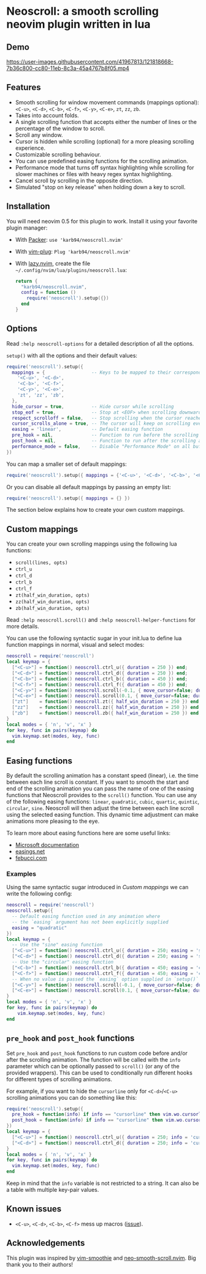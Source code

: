 # Neoscroll: a smooth scrolling neovim plugin written in lua

## Demo
https://user-images.githubusercontent.com/41967813/121818668-7b36c800-cc80-11eb-8c3a-45a4767b8f05.mp4


## Features
* Smooth scrolling for window movement commands (mappings optional): `<C-u>`, `<C-d>`, `<C-b>`, `<C-f>`, `<C-y>`, `<C-e>`, `zt`, `zz`, `zb`.
* Takes into account folds.
* A single scrolling function that accepts either the number of lines or the percentage of the window to scroll.
* Scroll any window.
* Cursor is hidden while scrolling (optional) for a more pleasing scrolling experience.
* Customizable scrolling behaviour.
* You can use predefined easing functions for the scrolling animation.
* Performance mode that turns off syntax highlighting while scrolling for slower machines or files with heavy regex syntax highlighting.
* Cancel scroll by scrolling in the opposite direction.
* Simulated "stop on key release" when holding down a key to scroll.


## Installation
You will need neovim 0.5 for this plugin to work. Install it using your favorite plugin manager:

- With [Packer](https://github.com/wbthomason/packer.nvim): `use 'karb94/neoscroll.nvim'`

- With [vim-plug](https://github.com/junegunn/vim-plug): `Plug 'karb94/neoscroll.nvim'`

- With [lazy.nvim](https://github.com/folke/lazy.nvim), create the file `~/.config/nvim/lua/plugins/neoscroll.lua`:
    ```lua
    return {
      "karb94/neoscroll.nvim",
      config = function ()
        require('neoscroll').setup({})
      end
    }
    ```


## Options
Read `:help neoscroll-options` for a detailed description of all the options.

`setup()` with all the options and their default values:
```lua
require('neoscroll').setup({
  mappings = {                 -- Keys to be mapped to their corresponding default scrolling animation
    '<C-u>', '<C-d>',
    '<C-b>', '<C-f>',
    '<C-y>', '<C-e>',
    'zt', 'zz', 'zb',
  },
  hide_cursor = true,          -- Hide cursor while scrolling
  stop_eof = true,             -- Stop at <EOF> when scrolling downwards
  respect_scrolloff = false,   -- Stop scrolling when the cursor reaches the scrolloff margin of the file
  cursor_scrolls_alone = true, -- The cursor will keep on scrolling even if the window cannot scroll further
  easing = 'linear',           -- Default easing function
  pre_hook = nil,              -- Function to run before the scrolling animation starts
  post_hook = nil,             -- Function to run after the scrolling animation ends
  performance_mode = false,    -- Disable "Performance Mode" on all buffers.
})
```
You can map a smaller set of default mappings:
```lua
require('neoscroll').setup({ mappings = {'<C-u>', '<C-d>', '<C-b>', '<C-f>'} })
```
Or you can disable all default mappings by passing an empty list:
```lua
require('neoscroll').setup({ mappings = {} })
```
The section below explains how to create your own custom mappings.


## Custom mappings
You can create your own scrolling mappings using the following lua functions:
* `scroll(lines, opts)`
* `ctrl_u`
* `ctrl_d`
* `ctrl_b`
* `ctrl_f`
* `zt(half_win_duration, opts)`
* `zz(half_win_duration, opts)`
* `zb(half_win_duration, opts)`

Read `:help neoscroll.scroll()` and `:help neoscroll-helper-functions` for more
details.

You can use the following syntactic sugar in your init.lua to define lua
function mappings in normal, visual and select modes:
```lua
neoscroll = require('neoscroll')
local keymap = {
  ["<C-u>"] = function() neoscroll.ctrl_u({ duration = 250 }) end;
  ["<C-d>"] = function() neoscroll.ctrl_d({ duration = 250 }) end;
  ["<C-b>"] = function() neoscroll.ctrl_b({ duration = 450 }) end;
  ["<C-f>"] = function() neoscroll.ctrl_f({ duration = 450 }) end;
  ["<C-y>"] = function() neoscroll.scroll(-0.1, { move_cursor=false; duration = 100 }) end;
  ["<C-e>"] = function() neoscroll.scroll(0.1, { move_cursor=false; duration = 100 }) end;
  ["zt"]    = function() neoscroll.zt({ half_win_duration = 250 }) end;
  ["zz"]    = function() neoscroll.zz({ half_win_duration = 250 }) end;
  ["zb"]    = function() neoscroll.zb({ half_win_duration = 250 }) end;
}
local modes = { 'n', 'v', 'x' }
for key, func in pairs(keymap) do
  vim.keymap.set(modes, key, func)
end
```


## Easing functions
By default the scrolling animation has a constant speed (linear), i.e. the time
between each line scroll is constant. If you want to smooth the start and
end of the scrolling animation you can pass the name of one of the easing
functions that Neoscroll provides to the `scroll()` function. You can use any
of the following easing functions: `linear`, `quadratic`, `cubic`, `quartic`,
`quintic`, `circular`, `sine`. Neoscroll will then adjust the time between each
line scroll using the selected easing function. This dynamic time adjustment
can make animations more pleasing to the eye.

To learn more about easing functions here are some useful links:
* [Microsoft documentation](https://docs.microsoft.com/en-us/dotnet/desktop/wpf/graphics-multimedia/easing-functions?view=netframeworkdesktop-4.8)
* [easings.net](https://easings.net/)
* [febucci.com](https://www.febucci.com/2018/08/easing-functions/)

### Examples
Using the same syntactic sugar introduced in _Custom mappings_ we can write the following config:
```lua
neoscroll = require('neoscroll')
neoscroll.setup({
  -- Default easing function used in any animation where
  -- the `easing` argument has not been explicitly supplied
  easing = "quadratic"
})
local keymap = {
  -- Use the "sine" easing function
  ["<C-u>"] = function() neoscroll.ctrl_u({ duration = 250; easing = 'sine' }) end;
  ["<C-d>"] = function() neoscroll.ctrl_d({ duration = 250; easing = 'sine' }) end;
  -- Use the "circular" easing function
  ["<C-b>"] = function() neoscroll.ctrl_b({ duration = 450; easing = 'circular' }) end;
  ["<C-f>"] = function() neoscroll.ctrl_f({ duration = 450; easing = 'circular' }) end;
  -- When no value is passed the `easing` option supplied in `setup()` is used
  ["<C-y>"] = function() neoscroll.scroll(-0.1, { move_cursor=false; duration = 100 }) end;
  ["<C-e>"] = function() neoscroll.scroll(0.1, { move_cursor=false; duration = 100 }) end;
}
local modes = { 'n', 'v', 'x' }
for key, func in pairs(keymap) do
    vim.keymap.set(modes, key, func)
end
```

## `pre_hook` and `post_hook` functions
Set `pre_hook` and `post_hook` functions to run custom code before and/or after
the scrolling animation. The function will be called with the `info` parameter
which can be optionally passed to `scroll()` (or any of the provided wrappers).
This can be used to conditionally run different hooks for different types of
scrolling animations.

For example, if you want to hide the `cursorline` only for `<C-d>`/`<C-u>`
scrolling animations you can do something like this:
```lua
require('neoscroll').setup({
  pre_hook = function(info) if info == "cursorline" then vim.wo.cursorline = false end end,
  post_hook = function(info) if info == "cursorline" then vim.wo.cursorline = true end end
})
local keymap = {
  ["<C-u>"] = function() neoscroll.ctrl_u({ duration = 250; info = 'cursorline' }) end;
  ["<C-d>"] = function() neoscroll.ctrl_d({ duration = 250; info = 'cursorline' }) end;
}
local modes = { 'n', 'v', 'x' }
for key, func in pairs(keymap) do
  vim.keymap.set(modes, key, func)
end
```
Keep in mind that the `info` variable is not restricted to a string. It can
also be a table with multiple key-pair values.


## Known issues
* `<C-u>`, `<C-d>`, `<C-b>`, `<C-f>` mess up macros
([issue](https://github.com/karb94/neoscroll.nvim/issues/9)).


## Acknowledgements
This plugin was inspired by
[vim-smoothie](https://github.com/psliwka/vim-smoothie) and
[neo-smooth-scroll.nvim](https://github.com/cossonleo/neo-smooth-scroll.nvim).
Big thank you to their authors!
